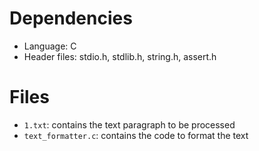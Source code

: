 # Dependencies
- Language: C
- Header files: stdio.h, stdlib.h, string.h, assert.h

# Files

- `1.txt`: contains the text paragraph to be processed
- `text_formatter.c`: contains the code to format the text
